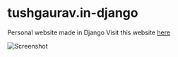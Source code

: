 # tushgaurav.in-django

Personal website made in Django
Visit this website [here](https://beta.tushgaurav.in)

![Screenshot](https://i.ibb.co/WPbPPwd/image.png)
